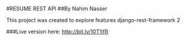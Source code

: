 #RESUME REST API
##By Nahim Nasser

This project was created to explore features django-rest-framework 2

###Live version here:
http://bit.ly/10T1ifR